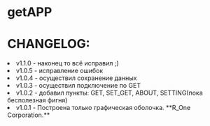 # getAPP
# CHANGELOG:
<li>v1.1.0 - наконец то всё исправил ;)
<li>v1.0.5 - исправление ошибок
<li>v1.0.4 - осуществил сохранение данных
<li>v1.0.3 - осуществил подключение по GET
<li>v1.0.2 - добавил пункты: GET, SET_GET, ABOUT, SETTING(пока бесполезная фигня)
<li>v1.0.1 - Построена только графическая оболочка.
 **R_One Corporation.**
